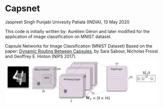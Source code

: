 # Capsnet
Jaspreet Singh
Punjabi Univesity Patiala (INDIA),
13 May 2020

This code is initially written by: Aurélien Géron and later modified for the application of image classification on MNIST dataset.

Capsule Networks for Image Classification (MNIST Dataset)
Based on the paper: [Dynamic Routing Between Capsules](https://arxiv.org/abs/1710.09829), by Sara Sabour, Nicholas Frosst and Geoffrey E. Hinton (NIPS 2017).
![Capsnet Architecture](capsnet.png)
